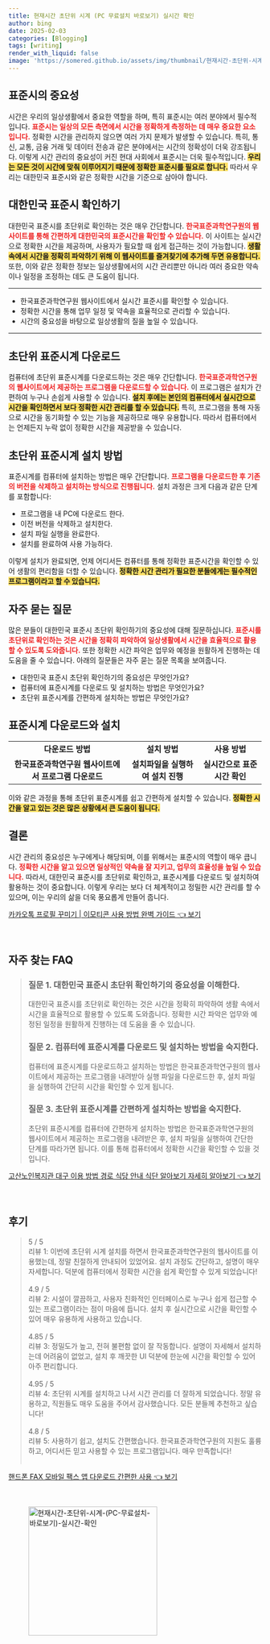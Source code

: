 ```yaml
---
title: 현재시간 초단위 시계 (PC 무료설치 바로보기) 실시간 확인
author: bing
date: 2025-02-03
categories: [Blogging]
tags: [writing]
render_with_liquid: false
image: 'https://somered.github.io/assets/img/thumbnail/현재시간-초단위-시계-(PC-무료설치-바로보기)-실시간-확인.webp'
---
```



<h2 id='표준시의 중요성'>표준시의 중요성</h2>

<p>시간은 우리의 일상생활에서 중요한 역할을 하며, 특히 표준시는 여러 분야에서 필수적입니다. <b><span style="color: #ee2323;">표준시는 일상의 모든 측면에서 시간을 정확하게 측정하는 데 매우 중요한 요소입니다.</span></b> 정확한 시간을 관리하지 않으면 여러 가지 문제가 발생할 수 있습니다. 특히, 통신, 교통, 금융 거래 및 데이터 전송과 같은 분야에서는 시간의 정확성이 더욱 강조됩니다. 이렇게 시간 관리의 중요성이 커진 현대 사회에서 표준시는 더욱 필수적입니다. <b><span style="background-color: #ffe066;">우리는 모든 것이 시간에 맞춰 이루어지기 때문에 정확한 표준시를 필요로 합니다.</span></b> 따라서 우리는 대한민국 표준시와 같은 정확한 시간을 기준으로 삼아야 합니다.</p>

<h2 id='대한민국 표준시 확인하기'>대한민국 표준시 확인하기</h2>

<p>대한민국 표준시를 초단위로 확인하는 것은 매우 간단합니다. <b><span style="color: #ee2323;">한국표준과학연구원의 웹사이트를 통해 간편하게 대한민국의 표준시간을 확인할 수 있습니다.</span></b> 이 사이트는 실시간으로 정확한 시간을 제공하며, 사용자가 필요할 때 쉽게 접근하는 것이 가능합니다. <b><span style="background-color: #ffe066;">생활 속에서 시간을 정확히 파악하기 위해 이 웹사이트를 즐겨찾기에 추가해 두면 유용합니다.</span></b> 또한, 이와 같은 정확한 정보는 일상생활에서의 시간 관리뿐만 아니라 여러 중요한 약속이나 일정을 조정하는 데도 큰 도움이 됩니다.</p>

<hr />

<ul>
    <li>한국표준과학연구원 웹사이트에서 실시간 표준시를 확인할 수 있습니다.</li>
    <li>정확한 시간을 통해 업무 일정 및 약속을 효율적으로 관리할 수 있습니다.</li>
    <li>시간의 중요성을 바탕으로 일상생활의 질을 높일 수 있습니다.</li>
</ul>

<hr />

<h2 id='초단위 표준시계 다운로드'>초단위 표준시계 다운로드</h2>

<p>컴퓨터에 초단위 표준시계를 다운로드하는 것은 매우 간단합니다. <b><span style="color: #ee2323;">한국표준과학연구원의 웹사이트에서 제공하는 프로그램을 다운로드할 수 있습니다.</span></b> 이 프로그램은 설치가 간편하여 누구나 손쉽게 사용할 수 있습니다. <b><span style="background-color: #ffe066;">설치 후에는 본인의 컴퓨터에서 실시간으로 시간을 확인하면서 보다 정확한 시간 관리를 할 수 있습니다.</span></b> 특히, 프로그램을 통해 자동으로 시간을 동기화할 수 있는 기능을 제공하므로 매우 유용합니다. 따라서 컴퓨터에서는 언제든지 누락 없이 정확한 시간을 제공받을 수 있습니다.</p>

<h2 id='초단위 표준시계 설치 방법'>초단위 표준시계 설치 방법</h2>

<p>표준시계를 컴퓨터에 설치하는 방법은 매우 간단합니다. <b><span style="color: #ee2323;">프로그램을 다운로드한 후 기존의 버전을 삭제하고 설치하는 방식으로 진행됩니다.</span></b> 설치 과정은 크게 다음과 같은 단계를 포함합니다:</p>

<ul>
    <li>프로그램을 내 PC에 다운로드 한다.</li>
    <li>이전 버전을 삭제하고 설치한다.</li>
    <li>설치 파일 실행을 완료한다.</li>
    <li>설치를 완료하여 사용 가능하다.</li>
</ul>

<p>이렇게 설치가 완료되면, 언제 어디서든 컴퓨터를 통해 정확한 표준시간을 확인할 수 있어 생활의 편리함을 더할 수 있습니다. <b><span style="background-color: #ffe066;">정확한 시간 관리가 필요한 분들에게는 필수적인 프로그램이라고 할 수 있습니다.</span></b></p>

<h2 id='자주 묻는 질문'>자주 묻는 질문</h2>

<p>많은 분들이 대한민국 표준시 초단위 확인하기의 중요성에 대해 질문하십니다. <b><span style="color: #ee2323;">표준시를 초단위로 확인하는 것은 시간을 정확히 파악하여 일상생활에서 시간을 효율적으로 활용할 수 있도록 도와줍니다.</span></b> 또한 정확한 시간 파악은 업무와 예정을 원활하게 진행하는 데 도움을 줄 수 있습니다. 아래의 질문들은 자주 묻는 질문 목록을 보여줍니다.</p>

<ul>
    <li>대한민국 표준시 초단위 확인하기의 중요성은 무엇인가요?</li>
    <li>컴퓨터에 표준시계를 다운로드 및 설치하는 방법은 무엇인가요?</li>
    <li>초단위 표준시계를 간편하게 설치하는 방법은 무엇인가요?</li>
</ul>

<h2 id='표준시계 다운로드와 설치'>표준시계 다운로드와 설치</h2>

<table>
    <tr>
        <td style="text-align: center; height: 17px;"><b>다운로드 방법</b></td>
        <td style="text-align: center; height: 17px;"><b>설치 방법</b></td>
        <td style="text-align: center; height: 17px;"><b>사용 방법</b></td>
    </tr>
    <tr>
        <td style="text-align: center; height: 17px;"><b>한국표준과학연구원 웹사이트에서 프로그램 다운로드</b></td>
        <td style="text-align: center; height: 17px;"><b>설치파일을 실행하여 설치 진행</b></td>
        <td style="text-align: center; height: 17px;"><b>실시간으로 표준시간 확인</b></td>
    </tr>
</table>

<p>이와 같은 과정을 통해 초단위 표준시계를 쉽고 간편하게 설치할 수 있습니다. <b><span style="background-color: #ffe066;">정확한 시간을 알고 있는 것은 많은 상황에서 큰 도움이 됩니다.</span></b></p>

<h2 id='결론'>결론</h2>

<p>시간 관리의 중요성은 누구에게나 해당되며, 이를 위해서는 표준시의 역할이 매우 큽니다. <b><span style="color: #ee2323;">정확한 시간을 알고 있으면 일상적인 약속을 잘 지키고, 업무의 효율성을 높일 수 있습니다.</span></b> 따라서, 대한민국 표준시를 초단위로 확인하고, 표준시계를 다운로드 및 설치하여 활용하는 것이 중요합니다. 이렇게 우리는 보다 더 체계적이고 정밀한 시간 관리를 할 수 있으며, 이는 우리의 삶을 더욱 풍요롭게 만들어 줍니다.</p>


<p><a class="click-button" title="카카오톡 프로필 꾸미기 | 이모티콘 사용 방법 완벽 가이드" href="https://somered.github.io/posts/%EC%B9%B4%EC%B9%B4%EC%98%A4%ED%86%A1-%ED%94%84%EB%A1%9C%ED%95%84-%EA%BE%B8%EB%AF%B8%EA%B8%B0-%EC%9D%B4%EB%AA%A8%ED%8B%B0%EC%BD%98-%EC%82%AC%EC%9A%A9-%EB%B0%A9%EB%B2%95-%EC%99%84%EB%B2%BD-%EA%B0%80%EC%9D%B4%EB%93%9C/" rel="dofollow">카카오톡 프로필 꾸미기 | 이모티콘 사용 방법 완벽 가이드 👈 보기</a></p><br>
<h2 id='자주_찾는_FAQ'>자주 찾는 FAQ</h2>
<div itemscope="" itemtype="https://schema.org/FAQPage"> 
<blockquote> 
<div itemscope="" itemprop="mainEntity" itemtype="https://schema.org/Question"> 
<h3 itemprop="name">질문 1. 대한민국 표준시 초단위 확인하기의 중요성을 이해한다.</h3> 
<div itemscope="" itemprop="acceptedAnswer" itemtype="https://schema.org/Answer"> 
<span itemprop="text"> 
<p>대한민국 표준시를 초단위로 확인하는 것은 시간을 정확히 파악하여 생활 속에서 시간을 효율적으로 활용할 수 있도록 도와줍니다. 정확한 시간 파악은 업무와 예정된 일정을 원활하게 진행하는 데 도움을 줄 수 있습니다.</p> 
</span> 
</div> 
</div> 

<div itemscope="" itemprop="mainEntity" itemtype="https://schema.org/Question"> 
<h3 itemprop="name">질문 2. 컴퓨터에 표준시계를 다운로드 및 설치하는 방법을 숙지한다.</h3> 
<div itemscope="" itemprop="acceptedAnswer" itemtype="https://schema.org/Answer"> 
<span itemprop="text"> 
<p>컴퓨터에 표준시계를 다운로드하고 설치하는 방법은 한국표준과학연구원의 웹사이트에서 제공하는 프로그램을 내려받아 실행 파일을 다운로드한 후, 설치 파일을 실행하여 간단히 시간을 확인할 수 있게 됩니다.</p> 
</span> 
</div> 
</div> 

<div itemscope="" itemprop="mainEntity" itemtype="https://schema.org/Question"> 
<h3 itemprop="name">질문 3. 초단위 표준시계를 간편하게 설치하는 방법을 숙지한다.</h3> 
<div itemscope="" itemprop="acceptedAnswer" itemtype="https://schema.org/Answer"> 
<span itemprop="text"> 
<p>초단위 표준시계를 컴퓨터에 간편하게 설치하는 방법은 한국표준과학연구원의 웹사이트에서 제공하는 프로그램을 내려받은 후, 설치 파일을 실행하여 간단한 단계를 따라가면 됩니다. 이를 통해 컴퓨터에서 정확한 시간을 확인할 수 있을 것입니다.</p> 
</span> 
</div> 
</div> 
</blockquote> 
</div>
<p><a class="click-button" title="고산노인복지관 대구 이용 방법 경로 식당 안내 식단 알아보기 자세히 알아보기" href="https://somered.github.io/posts/%EA%B3%A0%EC%82%B0%EB%85%B8%EC%9D%B8%EB%B3%B5%EC%A7%80%EA%B4%80-%EB%8C%80%EA%B5%AC-%EC%9D%B4%EC%9A%A9-%EB%B0%A9%EB%B2%95-%EA%B2%BD%EB%A1%9C-%EC%8B%9D%EB%8B%B9-%EC%95%88%EB%82%B4-%EC%8B%9D%EB%8B%A8-%EC%95%8C%EC%95%84%EB%B3%B4%EA%B8%B0-%EC%9E%90%EC%84%B8%ED%9E%88-%EC%95%8C%EC%95%84%EB%B3%B4%EA%B8%B0/" rel="dofollow">고산노인복지관 대구 이용 방법 경로 식당 안내 식단 알아보기 자세히 알아보기 👈 보기</a></p><br>
<h2 id='후기'>후기</h2>
<div itemscope itemtype="https://schema.org/Product">
  <blockquote>
  <div itemprop="review" itemscope itemtype="https://schema.org/Review">
      <div itemprop="reviewRating" itemscope itemtype="https://schema.org/Rating"> <span itemprop="ratingValue">5</span> / <span itemprop="bestRating">5</span> </div>
      <span itemprop="reviewBody">리뷰 1: 이번에 초단위 시계 설치를 하면서 한국표준과학연구원의 웹사이트를 이용했는데, 정말 친절하게 안내되어 있었어요. 설치 과정도 간단하고, 설명이 매우 자세합니다. 덕분에 컴퓨터에서 정확한 시간을 쉽게 확인할 수 있게 되었습니다!</span>
  </div>
  <br>
  <div itemprop="review" itemscope itemtype="https://schema.org/Review">
      <div itemprop="reviewRating" itemscope itemtype="https://schema.org/Rating"> <span itemprop="ratingValue">4.9</span> / <span itemprop="bestRating">5</span> </div>
      <span itemprop="reviewBody">리뷰 2: 시설이 깔끔하고, 사용자 친화적인 인터페이스로 누구나 쉽게 접근할 수 있는 프로그램이라는 점이 마음에 듭니다. 설치 후 실시간으로 시간을 확인할 수 있어 매우 유용하게 사용하고 있습니다.</span>
  </div>
  <br>
  <div itemprop="review" itemscope itemtype="https://schema.org/Review">
      <div itemprop="reviewRating" itemscope itemtype="https://schema.org/Rating"> <span itemprop="ratingValue">4.85</span> / <span itemprop="bestRating">5</span> </div>
      <span itemprop="reviewBody">리뷰 3: 정밀도가 높고, 전혀 불편함 없이 잘 작동합니다. 설명이 자세해서 설치하는데 어려움이 없었고, 설치 후 깨끗한 UI 덕분에 한눈에 시간을 확인할 수 있어 아주 편리합니다.</span>
  </div>
  <br>
  <div itemprop="review" itemscope itemtype="https://schema.org/Review">
      <div itemprop="reviewRating" itemscope itemtype="https://schema.org/Rating"> <span itemprop="ratingValue">4.95</span> / <span itemprop="bestRating">5</span> </div>
      <span itemprop="reviewBody">리뷰 4: 초단위 시계를 설치하고 나서 시간 관리를 더 잘하게 되었습니다. 정말 유용하고, 직원들도 매우 도움을 주어서 감사했습니다. 모든 분들께 추천하고 싶습니다!</span>
  </div>
  <br>
  <div itemprop="review" itemscope itemtype="https://schema.org/Review">
      <div itemprop="reviewRating" itemscope itemtype="https://schema.org/Rating"> <span itemprop="ratingValue">4.8</span> / <span itemprop="bestRating">5</span> </div>
      <span itemprop="reviewBody">리뷰 5: 사용하기 쉽고, 설치도 간편했습니다. 한국표준과학연구원의 지원도 훌륭하고, 어디서든 믿고 사용할 수 있는 프로그램입니다. 매우 만족합니다!</span>
  </div>
  <br>
  </blockquote>
</div>
<p><a class="click-button" title="핸드폰 FAX 모바일 팩스 앱 다운로드 간편한 사용" href="https://somered.github.io/posts/%ED%95%B8%EB%93%9C%ED%8F%B0-FAX-%EB%AA%A8%EB%B0%94%EC%9D%BC-%ED%8C%A9%EC%8A%A4-%EC%95%B1-%EB%8B%A4%EC%9A%B4%EB%A1%9C%EB%93%9C-%EA%B0%84%ED%8E%B8%ED%95%9C-%EC%82%AC%EC%9A%A9/" rel="dofollow">핸드폰 FAX 모바일 팩스 앱 다운로드 간편한 사용 👈 보기</a></p><br>
<figure class="image"><img src="https://somered.github.io/assets/img/thumbnail/현재시간-초단위-시계-(PC-무료설치-바로보기)-실시간-확인.webp" alt="현재시간-초단위-시계-(PC-무료설치-바로보기)-실시간-확인" width="256" height="256"></figure>